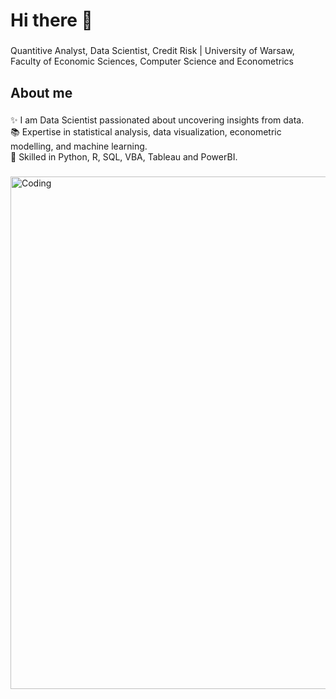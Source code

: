 <h1 align="left">Hi there 👋</h1>

###

<p align="left">Quantitive Analyst, Data Scientist, Credit Risk | University of Warsaw, Faculty of Economic Sciences, Computer Science and Econometrics</p>

###

<h2 align="left">About me</h2>

###

<p align="left">✨ I am Data Scientist passionated about uncovering insights from data.<br>📚 Expertise in statistical analysis, data visualization, econometric modelling, and machine learning. <br>🎯 Skilled in Python, R, SQL, VBA, Tableau and PowerBI.</p>

###

<img alt="Coding" width=820 src="https://miro.medium.com/v2/resize:fit:4800/format:webp/1*U3WRRwLx3zeDkHmIVGLJdw.gif">

###
